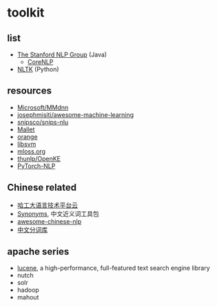 # toolkit

## list

* [The Stanford NLP Group](https://nlp.stanford.edu/software/) (Java)
    * [CoreNLP](https://stanfordnlp.github.io/CoreNLP/)
* [NLTK](https://www.nltk.org/index.html) (Python)

## resources

* [Microsoft/MMdnn](https://github.com/Microsoft/MMdnn)
* [josephmisiti/awesome-machine-learning](https://github.com/josephmisiti/awesome-machine-learning)
* [snipsco/snips-nlu](https://github.com/snipsco/snips-nlu)
* [Mallet](http://mallet.cs.umass.edu/)
* [orange](https://orange.biolab.si/)
* [libsvm](https://www.csie.ntu.edu.tw/~cjlin/libsvm/)
* [mloss.org](http://mloss.org/software/)
* [thunlp/OpenKE](https://github.com/thunlp/OpenKE)
* [PyTorch-NLP](https://github.com/PetrochukM/PyTorch-NLP)

## Chinese related

* [哈工大语言技术平台云](https://www.ltp-cloud.com/intro/)
* [Synonyms](https://github.com/huyingxi/Synonyms), 中文近义词工具包
* [awesome-chinese-nlp](https://github.com/crownpku/awesome-chinese-nlp)
* [中文分词库](https://www.oschina.net/project/tag/264/segment)

## apache series

* [lucene](http://lucene.apache.org/core/), a high-performance, full-featured text search engine library
* nutch
* solr
* hadoop
* mahout
